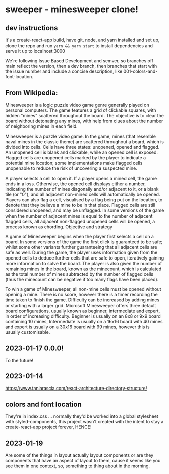 # sweeper - minesweeper clone!

## dev instructions

It's a create-react-app build, have git, node, and yarn installed and set up, clone the repo and run `yarn && yarn start` to install dependencies and serve it up to localhost:3000

We're following Issue Based Development and semver, so branches off main reflect the version, then a dev branch, then branches that start with the issue number and include a concise description, like 001-colors-and-font-location.

## From Wikipedia:

Minesweeper is a logic puzzle video game genre generally played on personal computers. The game features a grid of clickable squares, with hidden "mines" scattered throughout the board. The objective is to clear the board without detonating any mines, with help from clues about the number of neighboring mines in each field.

Minesweeper is a puzzle video game. In the game, mines (that resemble naval mines in the classic theme) are scattered throughout a board, which is divided into cells. Cells have three states: unopened, opened and flagged. An unopened cell is blank and clickable, while an opened cell is exposed. Flagged cells are unopened cells marked by the player to indicate a potential mine location; some implementations make flagged cells unopenable to reduce the risk of uncovering a suspected mine.

A player selects a cell to open it. If a player opens a mined cell, the game ends in a loss. Otherwise, the opened cell displays either a number, indicating the number of mines diagonally and/or adjacent to it, or a blank tile (or "0"), and all adjacent non-mined cells will automatically be opened. Players can also flag a cell, visualised by a flag being put on the location, to denote that they believe a mine to be in that place. Flagged cells are still considered unopened, and may be unflagged. In some versions of the game when the number of adjacent mines is equal to the number of adjacent flagged cells, all adjacent non-flagged unopened cells will be opened, a process known as chording.
Objective and strategy

A game of Minesweeper begins when the player first selects a cell on a board. In some versions of the game the first click is guaranteed to be safe; whilst some other variants further guaranteeing that all adjacent cells are safe as well. During the game, the player uses information given from the opened cells to deduce further cells that are safe to open, iteratively gaining more information to solve the board. The player is also given the number of remaining mines in the board, known as the minecount, which is calculated as the total number of mines subtracted by the number of flagged cells (thus the minecount can be negative if too many flags have been placed).

To win a game of Minesweeper, all non-mine cells must be opened without opening a mine. There is no score, however there is a timer recording the time taken to finish the game. Difficulty can be increased by adding mines or starting with a larger grid. Microsoft Minesweeper offers three default board configurations, usually known as beginner, intermediate and expert, in order of increasing difficulty. Beginner is usually on an 8x8 or 9x9 board containing 10 mines, Intermediate is usually on a 16x16 board with 40 mines and expert is usually on a 30x16 board with 99 mines, however this is usually customisable.

## 2023-01-17 0.0.0!

To the future!

## 2023-01-14

https://www.taniarascia.com/react-architecture-directory-structure/

## colors and font location

They're in index.css ... normally they'd be worked into a global stylesheet with styled-components, this project wasn't created with the intent to stay a create-react-app project forever, HENCE!

## 2023-01-19

Are some of the things in layout actually layout components or are they components that have an aspect of layout to them, cause it seems like you see them in one context, so, something to thing about in the morning.
